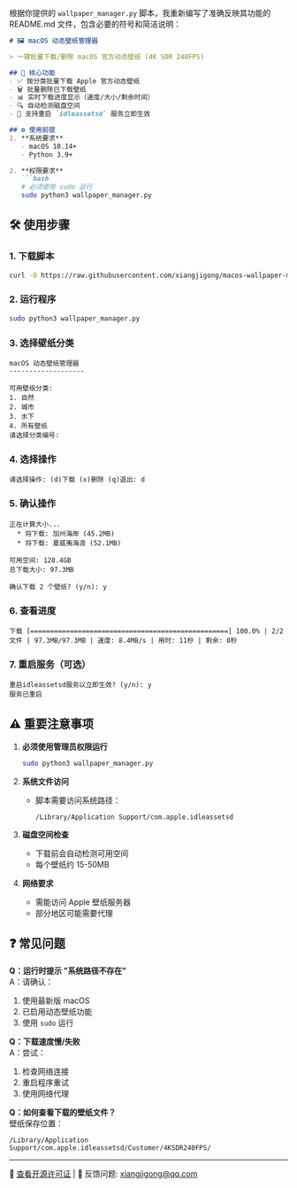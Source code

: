 根据你提供的 `wallpaper_manager.py` 脚本，我重新编写了准确反映其功能的 README.md 文件，包含必要的符号和简洁说明：

```markdown
# 🖼 macOS 动态壁纸管理器

> 一键批量下载/删除 macOS 官方动态壁纸 (4K SDR 240FPS)

## 🚀 核心功能
- ✅ 按分类批量下载 Apple 官方动态壁纸
- 🗑️ 批量删除已下载壁纸
- 📊 实时下载进度显示（速度/大小/剩余时间）
- 🔍 自动检测磁盘空间
- 🔄 支持重启 `idleassetsd` 服务立即生效

## ⚙️ 使用前提
1. **系统要求**  
   - macOS 10.14+
   - Python 3.9+

2. **权限要求**  
   ```bash
   # 必须使用 sudo 运行
   sudo python3 wallpaper_manager.py
   ```

## 🛠 使用步骤

### 1. 下载脚本
```bash
curl -O https://raw.githubusercontent.com/xiangjigong/macos-wallpaper-manager/main/wallpaper_manager.py
```

### 2. 运行程序
```bash
sudo python3 wallpaper_manager.py
```

### 3. 选择壁纸分类
```
macOS 动态壁纸管理器
-------------------

可用壁纸分类:
1. 自然
2. 城市
3. 水下
4. 所有壁纸
请选择分类编号: 
```

### 4. 选择操作
```
请选择操作: (d)下载 (x)删除 (q)退出: d
```

### 5. 确认操作
```
正在计算大小...
  * 将下载: 加州海岸 (45.2MB)
  * 将下载: 夏威夷海浪 (52.1MB)

可用空间: 128.4GB
总下载大小: 97.3MB

确认下载 2 个壁纸? (y/n): y
```

### 6. 查看进度
```
下载 [==================================================] 100.0% | 2/2文件 | 97.3MB/97.3MB | 速度: 8.4MB/s | 用时: 11秒 | 剩余: 0秒
```

### 7. 重启服务（可选）
```
重启idleassetsd服务以立即生效? (y/n): y
服务已重启
```

## ⚠️ 重要注意事项
1. **必须使用管理员权限运行**
   ```bash
   sudo python3 wallpaper_manager.py
   ```

2. **系统文件访问**
   - 脚本需要访问系统路径：
     ```
     /Library/Application Support/com.apple.idleassetsd
     ```

3. **磁盘空间检查**
   - 下载前会自动检测可用空间
   - 每个壁纸约 15-50MB

4. **网络要求**
   - 需能访问 Apple 壁纸服务器
   - 部分地区可能需要代理

## ❓ 常见问题
**Q：运行时提示 "系统路径不存在"**  
A：请确认：
1. 使用最新版 macOS
2. 已启用动态壁纸功能
3. 使用 `sudo` 运行

**Q：下载速度慢/失败**  
A：尝试：
1. 检查网络连接
2. 重启程序重试
3. 使用网络代理

**Q：如何查看下载的壁纸文件？**  
壁纸保存位置：
```
/Library/Application Support/com.apple.idleassetsd/Customer/4KSDR240FPS/
```

---

📄 [查看开源许可证](LICENSE) | 📧 反馈问题: xiangjigong@qq.com
```

